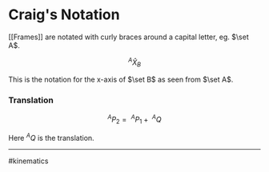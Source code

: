 # Craig's Notation

[[Frames]] are notated with curly braces around a capital letter, eg. $\set A$.

$$^A\hat{X}_B$$

This is the notation for the x-axis of $\set B$ as seen from $\set A$.


### Translation

$$^AP_2 =\ ^AP_1 +\ ^AQ$$

Here $^AQ$ is the translation.

---
#kinematics 
